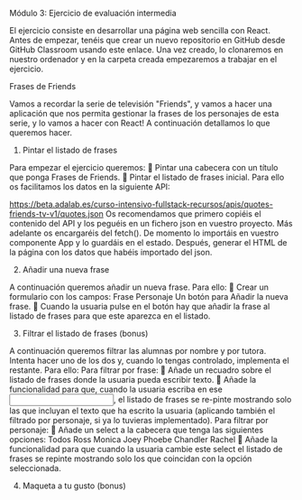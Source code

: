 

Módulo 3: Ejercicio de evaluación intermedia

El ejercicio consiste en desarrollar una página web sencilla con React.
Antes de empezar, tenéis que crear un nuevo repositorio en GitHub desde GitHub Classroom usando este
enlace. Una vez creado, lo clonaremos en nuestro ordenador y en la carpeta creada empezaremos a
trabajar en el ejercicio.

Frases de Friends

Vamos a recordar la serie de televisión "Friends", y vamos a hacer una aplicación que nos permita gestionar
la frases de los personajes de esta serie, y lo vamos a hacer con React!
A continuación detallamos lo que queremos hacer.

1. Pintar el listado de frases

Para empezar el ejercicio queremos:
 Pintar una cabecera con un título que ponga Frases de Friends.
 Pintar el listado de frases inicial. Para ello os facilitamos los datos en la siguiente API:

https://beta.adalab.es/curso-intensivo-fullstack-recursos/apis/quotes-friends-tv-v1/quotes.json
Os recomendamos que primero copiéis el contenido del API y los peguéis en un fichero json en vuestro
proyecto. Más adelante os encargaréis del fetch(). De momento lo importáis en vuestro componente App y
lo guardáis en el estado.
Después, generar el HTML de la página con los datos que habéis importado del json.

2. Añadir una nueva frase

A continuación queremos añadir un nueva frase. Para ello:
 Crear un formulario con los campos:
         Frase
         Personaje
         Un botón para Añadir la nueva frase.
 Cuando la usuaria pulse en el botón hay que añadir la frase al listado de frases para que este
aparezca en el listado.

3. Filtrar el listado de frases (bonus)

A continuación queremos filtrar las alumnas por nombre y por tutora. Intenta hacer uno de los dos y,
cuando lo tengas controlado, implementa el restante. Para ello:
Para filtrar por frase:
 Añade un recuadro sobre el listado de frases donde la usuaria pueda escribir texto.
 Añade la funcionalidad para que, cuando la usuaria escriba en ese <input>, el listado de frases se
re-pinte mostrando solo las que incluyan el texto que ha escrito la usuaria (aplicando también el
filtrado por personaje, si ya lo tuvieras implementado).
Para filtrar por personaje:
 Añade un select a la cabecera que tenga las siguientes opciones:
            Todos
            Ross
            Monica
            Joey
            Phoebe
            Chandler
            Rachel
 Añade la funcionalidad para que cuando la usuaria cambie este select el listado de frases se repinte
mostrando solo los que coincidan con la opción seleccionada.

4. Maqueta a tu gusto (bonus)
